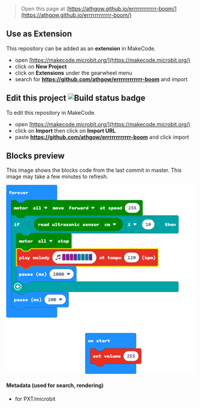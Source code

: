 
> Open this page at [https://athgow.github.io/errrrrrrrrrrr-boom/](https://athgow.github.io/errrrrrrrrrrr-boom/)

## Use as Extension

This repository can be added as an **extension** in MakeCode.

* open [https://makecode.microbit.org/](https://makecode.microbit.org/)
* click on **New Project**
* click on **Extensions** under the gearwheel menu
* search for **https://github.com/athgow/errrrrrrrrrrr-boom** and import

## Edit this project ![Build status badge](https://github.com/athgow/errrrrrrrrrrr-boom/workflows/MakeCode/badge.svg)

To edit this repository in MakeCode.

* open [https://makecode.microbit.org/](https://makecode.microbit.org/)
* click on **Import** then click on **Import URL**
* paste **https://github.com/athgow/errrrrrrrrrrr-boom** and click import

## Blocks preview

This image shows the blocks code from the last commit in master.
This image may take a few minutes to refresh.

![A rendered view of the blocks](https://github.com/athgow/errrrrrrrrrrr-boom/raw/master/.github/makecode/blocks.png)

#### Metadata (used for search, rendering)

* for PXT/microbit
<script src="https://makecode.com/gh-pages-embed.js"></script><script>makeCodeRender("{{ site.makecode.home_url }}", "{{ site.github.owner_name }}/{{ site.github.repository_name }}");</script>
